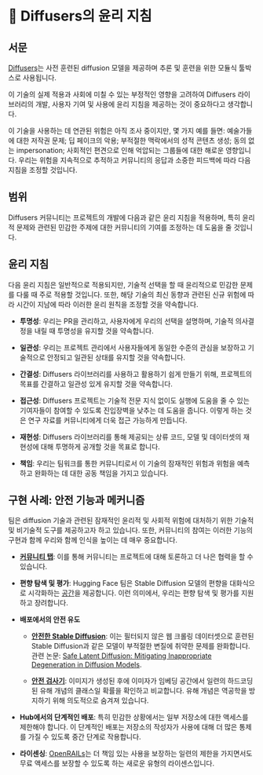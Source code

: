 <!--Copyright 2024 The HuggingFace Team. All rights reserved.

Licensed under the Apache License, Version 2.0 (the "License"); you may not use this file except in compliance with
the License. You may obtain a copy of the License at

http://www.apache.org/licenses/LICENSE-2.0

Unless required by applicable law or agreed to in writing, software distributed under the License is distributed on
an "AS IS" BASIS, WITHOUT WARRANTIES OR CONDITIONS OF ANY KIND, either express or implied. See the License for the
specific language governing permissions and limitations under the License.
-->

# 🧨 Diffusers의 윤리 지침

## 서문

[Diffusers](https://huggingface.co/docs/diffusers/index)는 사전 훈련된 diffusion 모델을 제공하며 추론 및 훈련을 위한 모듈식 툴박스로 사용됩니다.

이 기술의 실제 적용과 사회에 미칠 수 있는 부정적인 영향을 고려하여 Diffusers 라이브러리의 개발, 사용자 기여 및 사용에 윤리 지침을 제공하는 것이 중요하다고 생각합니다.

이 기술을 사용하는 데 연관된 위험은 아직 조사 중이지만, 몇 가지 예를 들면: 예술가들에 대한 저작권 문제; 딥 페이크의 악용; 부적절한 맥락에서의 성적 콘텐츠 생성; 동의 없는 impersonation; 사회적인 편견으로 인해 억압되는 그룹들에 대한 해로운 영향입니다.
우리는 위험을 지속적으로 추적하고 커뮤니티의 응답과 소중한 피드백에 따라 다음 지침을 조정할 것입니다.


## 범위

Diffusers 커뮤니티는 프로젝트의 개발에 다음과 같은 윤리 지침을 적용하며, 특히 윤리적 문제와 관련된 민감한 주제에 대한 커뮤니티의 기여를 조정하는 데 도움을 줄 것입니다.


## 윤리 지침

다음 윤리 지침은 일반적으로 적용되지만, 기술적 선택을 할 때 윤리적으로 민감한 문제를 다룰 때 주로 적용할 것입니다. 또한, 해당 기술의 최신 동향과 관련된 신규 위험에 따라 시간이 지남에 따라 이러한 윤리 원칙을 조정할 것을 약속합니다.

- **투명성**: 우리는 PR을 관리하고, 사용자에게 우리의 선택을 설명하며, 기술적 의사결정을 내릴 때 투명성을 유지할 것을 약속합니다.

- **일관성**: 우리는 프로젝트 관리에서 사용자들에게 동일한 수준의 관심을 보장하고 기술적으로 안정되고 일관된 상태를 유지할 것을 약속합니다.

- **간결성**: Diffusers 라이브러리를 사용하고 활용하기 쉽게 만들기 위해, 프로젝트의 목표를 간결하고 일관성 있게 유지할 것을 약속합니다.

- **접근성**: Diffusers 프로젝트는 기술적 전문 지식 없이도 실행에 도움을 줄 수 있는 기여자들이 참여할 수 있도록 진입장벽을 낮추는 데 도움을 줍니다. 이렇게 하는 것은 연구 자료를 커뮤니티에게 더욱 접근 가능하게 만듭니다.

- **재현성**: Diffusers 라이브러리를 통해 제공되는 상류 코드, 모델 및 데이터셋의 재현성에 대해 투명하게 공개할 것을 목표로 합니다.

- **책임**: 우리는 팀워크를 통한 커뮤니티로서 이 기술의 잠재적인 위험과 위험을 예측하고 완화하는 데 대한 공동 책임을 가지고 있습니다.


## 구현 사례: 안전 기능과 메커니즘

팀은 diffusion 기술과 관련된 잠재적인 윤리적 및 사회적 위험에 대처하기 위한 기술적 및 비기술적 도구를 제공하고자 하고 있습니다. 또한, 커뮤니티의 참여는 이러한 기능의 구현과 함께 우리와 함께 인식을 높이는 데 매우 중요합니다.

- [**커뮤니티 탭**](https://huggingface.co/docs/hub/repositories-pull-requests-discussions): 이를 통해 커뮤니티는 프로젝트에 대해 토론하고 더 나은 협력을 할 수 있습니다.

- **편향 탐색 및 평가**: Hugging Face 팀은 Stable Diffusion 모델의 편향을 대화식으로 시각화하는 [공간](https://huggingface.co/spaces/society-ethics/DiffusionBiasExplorer)을 제공합니다. 이런 의미에서, 우리는 편향 탐색 및 평가를 지원하고 장려합니다.

- **배포에서의 안전 유도**

  - [**안전한 Stable Diffusion**](https://huggingface.co/docs/diffusers/main/en/api/pipelines/stable_diffusion/stable_diffusion_safe): 이는 필터되지 않은 웹 크롤링 데이터셋으로 훈련된 Stable Diffusion과 같은 모델이 부적절한 변질에 취약한 문제를 완화합니다. 관련 논문: [Safe Latent Diffusion: Mitigating Inappropriate Degeneration in Diffusion Models](https://arxiv.org/abs/2211.05105).

  - [**안전 검사기**](https://github.com/huggingface/diffusers/blob/main/src/diffusers/pipelines/stable_diffusion/safety_checker.py): 이미지가 생성된 후에 이미자가 임베딩 공간에서 일련의 하드코딩된 유해 개념의 클래스일 확률을 확인하고 비교합니다. 유해 개념은 역공학을 방지하기 위해 의도적으로 숨겨져 있습니다.

- **Hub에서의 단계적인 배포**: 특히 민감한 상황에서는 일부 저장소에 대한 액세스를 제한해야 합니다. 이 단계적인 배포는 저장소의 작성자가 사용에 대해 더 많은 통제를 가질 수 있도록 중간 단계로 작용합니다.

- **라이센싱**: [OpenRAILs](https://huggingface.co/blog/open_rail)는 더 책임 있는 사용을 보장하는 일련의 제한을 가지면서도 무료 액세스를 보장할 수 있도록 하는 새로운 유형의 라이센스입니다.
